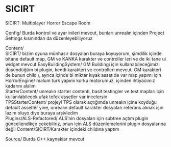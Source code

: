 # SICIRT
SICIRT: Multiplayer Horror Escape Room


Config/ Burda kontrol ve ayar inileri mevcut, bunları unrealın içinden Project Settings kısmından da düzenleyebiliyoruz

Content/  
SICIRT/ bizim oyuna münhasır dosyaları buraya koyuyorum, şimdilik içinde bitane default map, GM ve KANKA karakter ve controller leri ve de iki tane ui widget mevcut    EasyBuildingSystem/ GM Buildingi için kullanabileceğimizi düşündüğüm bi plugin, kendi karakteri ve controlleri mevcut, GM karakteri de bunun child ı, ayrıca içinde bi miktar kıyak asset de var map yapımı için  
HorrorEngine/ malum türk yapımı korku motorumuz, içinden ihtiyacımız kadarını alalım  
StarterContent/ unrealın starter contenti, basit testingler ve test mapları için kullanılabilecek ufak tefek assetler var incelersin  
TPSStarterContent/ projeyi TPS olarak açtığımda unrealın içine koyduğu default assetler yine, unrealın default karakter dosyaları referans almak için lazım oluyo diye buraya arşivledim  
Plugins/ALS-Refactored/ ALS'nin dosyaları için subtree açtım plugin güncellendikçe çekebiliriz, onun için ALS düzenlemelerini plugin dosyalarına değil Content/SICIRT/Karakter içindeki childına yaptım  

Source/ Burda C++ kaynaklar mevcut
